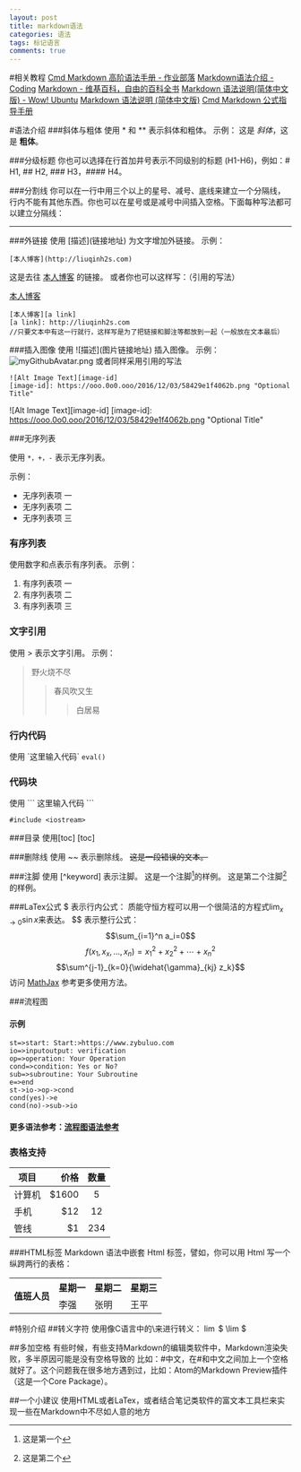 ```yaml
---
layout: post
title: markdown语法
categories: 语法
tags: 标记语言
comments: true
---
```


#相关教程
[Cmd Markdown 高阶语法手册 - 作业部落](https://www.zybuluo.com/mdeditor?url=https%3A%2F%2Fwww.zybuluo.com%2Fstatic%2Feditor%2Fmd-help.markdown)
[Markdown语法介绍 - Coding](https://coding.net/help/doc/project/markdown.html)
[Markdown - 维基百科，自由的百科全书](https://zh.wikipedia.org/wiki/Markdown)
[Markdown 语法说明(简体中文版) - Wow! Ubuntu](http://wowubuntu.com/markdown/)
[Markdown 语法说明 (简体中文版)](https://github.com/riku/Markdown-Syntax-CN/blob/master/syntax.md)
[Cmd Markdown 公式指导手册](https://www.zybuluo.com/codeep/note/163962)

#语法介绍
###斜体与粗体
使用 * 和 ** 表示斜体和粗体。
示例：
这是 *斜体*，这是 **粗体**。

###分级标题
你也可以选择在行首加井号表示不同级别的标题 (H1-H6)，例如：# H1, ## H2, ### H3，#### H4。

###分割线
你可以在一行中用三个以上的星号、减号、底线来建立一个分隔线，行内不能有其他东西。你也可以在星号或是减号中间插入空格。下面每种写法都可以建立分隔线：

----


###外链接
使用 \[描述](链接地址) 为文字增加外链接。
示例：
```
[本人博客](http://liuqinh2s.com)
```
这是去往 [本人博客](http://teasion.github.io/blog) 的链接。
或者你也可以这样写：（引用的写法）

[本人博客][a link]

[a link]: http://liuqinh2s.com

```
[本人博客][a link]
[a link]: http://liuqinh2s.com
//只要文本中有这一行就行，这样写是为了把链接和脚注等都放到一起（一般放在文本最后）
```




###插入图像
使用 \!\[描述](图片链接地址) 插入图像。
示例：
![myGithubAvatar.png](https://ooo.0o0.ooo/2016/12/03/58429e1f4062b.png)
或者同样采用引用的写法
```
![Alt Image Text][image-id]
[image-id]: https://ooo.0o0.ooo/2016/12/03/58429e1f4062b.png "Optional Title"
```
![Alt Image Text][image-id]
[image-id]: https://ooo.0o0.ooo/2016/12/03/58429e1f4062b.png "Optional Title"

###无序列表

使用 `*，+，-` 表示无序列表。

示例：
- 无序列表项 一
- 无序列表项 二
- 无序列表项 三

### 有序列表
使用数字和点表示有序列表。
示例：
1. 有序列表项 一
2. 有序列表项 二
3. 有序列表项 三

### 文字引用
使用 > 表示文字引用。
示例：
> 野火烧不尽
> > 春风吹又生
> > >白居易

### 行内代码
使用
\`这里输入代码\`
`eval()`

### 代码块
使用
\`\`\`
这里输入代码
\`\`\`

```
#include <iostream>
```
###目录
使用\[toc\]
[toc]

###删除线
使用 ~~ 表示删除线。
~~这是一段错误的文本。~~

###注脚
使用 [^keyword] 表示注脚。
这是一个注脚[^footnote1]的样例。
这是第二个注脚[^footnote2]的样例。
[^footnote1]: 这是第一个

[^footnote2]: 这是第二个

###LaTex公式
\$ 表示行内公式：
质能守恒方程可以用一个很简洁的方程式$\lim_{x \to 0} \sin x$来表达。
\$\$ 表示整行公式：
$$\sum_{i=1}^n a_i=0$$
$$f(x_1,x_x,\ldots,x_n) = x_1^2 + x_2^2 + \cdots + x_n^2 $$
$$\sum^{j-1}_{k=0}{\widehat{\gamma}_{kj} z_k}$$
访问 [MathJax](http://meta.math.stackexchange.com/questions/5020/mathjax-basic-tutorial-and-quick-reference) 参考更多使用方法。

###流程图
#### 示例
```flow
st=>start: Start:>https://www.zybuluo.com
io=>inputoutput: verification
op=>operation: Your Operation
cond=>condition: Yes or No?
sub=>subroutine: Your Subroutine
e=>end
st->io->op->cond
cond(yes)->e
cond(no)->sub->io
```
#### 更多语法参考：[流程图语法参考](http://adrai.github.io/flowchart.js/)

### 表格支持
| 项目 | 价格 | 数量 |
| -------- | -----: | :----: |
| 计算机 | \$1600 | 5 |
| 手机 | \$12 | 12 |
| 管线 | \$1 | 234 |

###HTML标签
Markdown 语法中嵌套 Html 标签，譬如，你可以用 Html 写一个纵跨两行的表格：
<table>
    <tr>
        <th rowspan="2">值班人员</th>
        <th>星期一</th>
        <th>星期二</th>
        <th>星期三</th>
    </tr>
    <tr>
        <td>李强</td>
        <td>张明</td>
        <td>王平</td>
    </tr>
</table>



#特别介绍
##转义字符
使用像C语言中的\来进行转义：
$\lim$
\$ \lim \$

##多加空格
有些时候，有些支持Markdown的编辑类软件中，Markdown渲染失败，多半原因可能是没有空格导致的
比如：\#中文，在\#和中文之间加上一个空格就好了。这个问题我在很多地方遇到过，比如：Atom的Markdown Preview插件（这是一个Core Package）。

##一个小建议
使用HTML或者LaTex，或者结合笔记类软件的富文本工具栏来实现一些在Markdown中不尽如人意的地方
